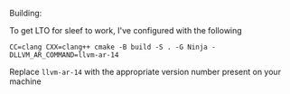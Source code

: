 

Building:

To get LTO for sleef to work, I've configured with the following
```
CC=clang CXX=clang++ cmake -B build -S . -G Ninja -DLLVM_AR_COMMAND=llvm-ar-14
```
Replace `llvm-ar-14` with the appropriate version number present on your machine